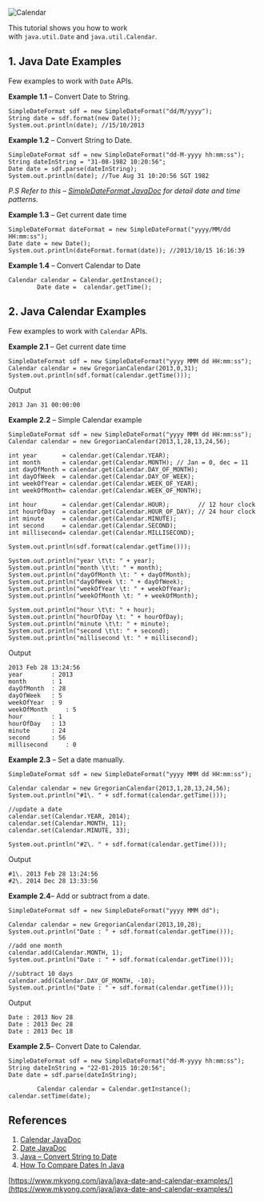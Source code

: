 ![Calendar](http://www.mkyong.com/wp-content/uploads/2013/10/Calendar.png)

This tutorial shows you how to work with `java.util.Date` and `java.util.Calendar`.

## 1\. Java Date Examples

Few examples to work with `Date` APIs.

**Example 1.1** – Convert Date to String.

    SimpleDateFormat sdf = new SimpleDateFormat("dd/M/yyyy");
    String date = sdf.format(new Date());
    System.out.println(date); //15/10/2013

**Example 1.2** – Convert String to Date.

    SimpleDateFormat sdf = new SimpleDateFormat("dd-M-yyyy hh:mm:ss");
    String dateInString = "31-08-1982 10:20:56";
    Date date = sdf.parse(dateInString);
    System.out.println(date); //Tue Aug 31 10:20:56 SGT 1982

_P.S Refer to this – [SimpleDateFormat JavaDoc](http://docs.oracle.com/javase/6/docs/api/java/text/SimpleDateFormat.html) for detail date and time patterns._

**Example 1.3** – Get current date time

    SimpleDateFormat dateFormat = new SimpleDateFormat("yyyy/MM/dd HH:mm:ss");
    Date date = new Date();
    System.out.println(dateFormat.format(date)); //2013/10/15 16:16:39

**Example 1.4** – Convert Calendar to Date

    Calendar calendar = Calendar.getInstance();
            Date date =  calendar.getTime();

## 2\. Java Calendar Examples

Few examples to work with `Calendar` APIs.

**Example 2.1** – Get current date time

    SimpleDateFormat sdf = new SimpleDateFormat("yyyy MMM dd HH:mm:ss");
    Calendar calendar = new GregorianCalendar(2013,0,31);
    System.out.println(sdf.format(calendar.getTime()));

Output

    2013 Jan 31 00:00:00

**Example 2.2** – Simple Calendar example

    SimpleDateFormat sdf = new SimpleDateFormat("yyyy MMM dd HH:mm:ss");
    Calendar calendar = new GregorianCalendar(2013,1,28,13,24,56);

    int year       = calendar.get(Calendar.YEAR);
    int month      = calendar.get(Calendar.MONTH); // Jan = 0, dec = 11
    int dayOfMonth = calendar.get(Calendar.DAY_OF_MONTH);
    int dayOfWeek  = calendar.get(Calendar.DAY_OF_WEEK);
    int weekOfYear = calendar.get(Calendar.WEEK_OF_YEAR);
    int weekOfMonth= calendar.get(Calendar.WEEK_OF_MONTH);

    int hour       = calendar.get(Calendar.HOUR);        // 12 hour clock
    int hourOfDay  = calendar.get(Calendar.HOUR_OF_DAY); // 24 hour clock
    int minute     = calendar.get(Calendar.MINUTE);
    int second     = calendar.get(Calendar.SECOND);
    int millisecond= calendar.get(Calendar.MILLISECOND);

    System.out.println(sdf.format(calendar.getTime()));

    System.out.println("year \t\t: " + year);
    System.out.println("month \t\t: " + month);
    System.out.println("dayOfMonth \t: " + dayOfMonth);
    System.out.println("dayOfWeek \t: " + dayOfWeek);
    System.out.println("weekOfYear \t: " + weekOfYear);
    System.out.println("weekOfMonth \t: " + weekOfMonth);

    System.out.println("hour \t\t: " + hour);
    System.out.println("hourOfDay \t: " + hourOfDay);
    System.out.println("minute \t\t: " + minute);
    System.out.println("second \t\t: " + second);
    System.out.println("millisecond \t: " + millisecond);

Output

    2013 Feb 28 13:24:56
    year 		: 2013
    month 		: 1
    dayOfMonth 	: 28
    dayOfWeek 	: 5
    weekOfYear 	: 9
    weekOfMonth     : 5
    hour 		: 1
    hourOfDay 	: 13
    minute 		: 24
    second 		: 56
    millisecond     : 0

**Example 2.3** – Set a date manually.

    SimpleDateFormat sdf = new SimpleDateFormat("yyyy MMM dd HH:mm:ss");

    Calendar calendar = new GregorianCalendar(2013,1,28,13,24,56);
    System.out.println("#1\. " + sdf.format(calendar.getTime()));

    //update a date
    calendar.set(Calendar.YEAR, 2014);
    calendar.set(Calendar.MONTH, 11);
    calendar.set(Calendar.MINUTE, 33);

    System.out.println("#2\. " + sdf.format(calendar.getTime()));

Output

    #1\. 2013 Feb 28 13:24:56
    #2\. 2014 Dec 28 13:33:56

**Example 2.4**– Add or subtract from a date.

    SimpleDateFormat sdf = new SimpleDateFormat("yyyy MMM dd");

    Calendar calendar = new GregorianCalendar(2013,10,28);
    System.out.println("Date : " + sdf.format(calendar.getTime()));

    //add one month
    calendar.add(Calendar.MONTH, 1);
    System.out.println("Date : " + sdf.format(calendar.getTime()));

    //subtract 10 days
    calendar.add(Calendar.DAY_OF_MONTH, -10);
    System.out.println("Date : " + sdf.format(calendar.getTime()));

Output

    Date : 2013 Nov 28
    Date : 2013 Dec 28
    Date : 2013 Dec 18

**Example 2.5**– Convert Date to Calendar.

    SimpleDateFormat sdf = new SimpleDateFormat("dd-M-yyyy hh:mm:ss");
    String dateInString = "22-01-2015 10:20:56";
    Date date = sdf.parse(dateInString);

            Calendar calendar = Calendar.getInstance();
    calendar.setTime(date);

## References

1.  [Calendar JavaDoc](http://docs.oracle.com/javase/7/docs/api/java/util/Calendar.html)
2.  [Date JavaDoc](http://docs.oracle.com/javase/6/docs/api/java/util/Date.html)
3.  [Java – Convert String to Date](http://www.mkyong.com/java/how-to-convert-string-to-date-java/)
4.  [How To Compare Dates In Java](http://www.mkyong.com/java/how-to-compare-dates-in-java/)

[https://www.mkyong.com/java/java-date-and-calendar-examples/](https://www.mkyong.com/java/java-date-and-calendar-examples/)
